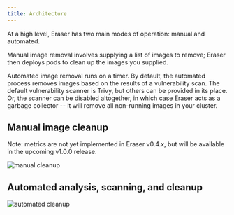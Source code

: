 ```yaml
---
title: Architecture
---
```

At a high level, Eraser has two main modes of operation: manual and automated.

Manual image removal involves supplying a list of images to remove; Eraser then
deploys pods to clean up the images you supplied.

Automated image removal runs on a timer. By default, the automated process
removes images based on the results of a vulnerability scan. The default
vulnerability scanner is Trivy, but others can be provided in its place. Or,
the scanner can be disabled altogether, in which case Eraser acts as a garbage
collector -- it will remove all non-running images in your cluster.

## Manual image cleanup

Note: metrics are not yet implemented in Eraser v0.4.x, but will be available in the upcoming v1.0.0 release.

<img title="manual cleanup" src="/eraser/docs/img/eraser_manual.png" />

## Automated analysis, scanning, and cleanup

<img title="automated cleanup" src="/eraser/docs/img/eraser_timer.png" />
